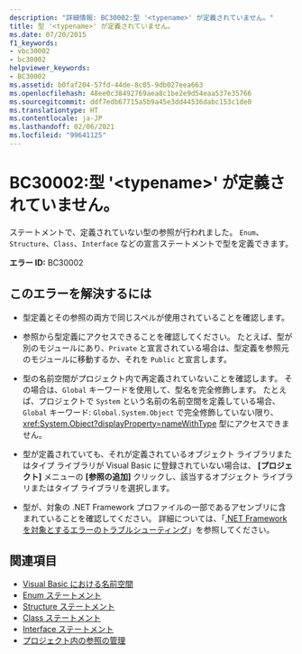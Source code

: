 ```yaml
---
description: "詳細情報: BC30002:型 '<typename>' が定義されていません。"
title: 型 '<typename>' が定義されていません。
ms.date: 07/20/2015
f1_keywords:
- vbc30002
- bc30002
helpviewer_keywords:
- BC30002
ms.assetid: b0faf204-57fd-44de-8c05-9db027eea663
ms.openlocfilehash: 48ee0c38492769aea8c1be2e9d54eaa537e35766
ms.sourcegitcommit: ddf7edb67715a5b9a45e3dd44536dabc153c1de0
ms.translationtype: HT
ms.contentlocale: ja-JP
ms.lasthandoff: 02/06/2021
ms.locfileid: "99641125"
---
```

# <a name="bc30002-type-typename-is-not-defined"></a>BC30002:型 '\<typename>' が定義されていません。

ステートメントで、定義されていない型の参照が行われました。 `Enum`、`Structure`、`Class`、`Interface` などの宣言ステートメントで型を定義できます。

 **エラー ID:** BC30002

## <a name="to-correct-this-error"></a>このエラーを解決するには

- 型定義とその参照の両方で同じスペルが使用されていることを確認します。

- 参照から型定義にアクセスできることを確認してください。 たとえば、型が別のモジュールにあり、`Private` と宣言されている場合は、型定義を参照元のモジュールに移動するか、それを `Public` と宣言します。

- 型の名前空間がプロジェクト内で再定義されていないことを確認します。 その場合は、`Global` キーワードを使用して、型名を完全修飾します。 たとえば、プロジェクトで `System` という名前の名前空間を定義している場合、`Global` キーワード: `Global.System.Object` で完全修飾していない限り、<xref:System.Object?displayProperty=nameWithType> 型にアクセスできません。

- 型が定義されていても、それが定義されているオブジェクト ライブラリまたはタイプ ライブラリが Visual Basic に登録されていない場合は、 **[プロジェクト]** メニューの **[参照の追加]** クリックし、該当するオブジェクト ライブラリまたはタイプ ライブラリを選択します。

- 型が、対象の .NET Framework プロファイルの一部であるアセンブリに含まれていることを確認してください。 詳細については、「[.NET Framework を対象とするエラーのトラブルシューティング](/visualstudio/msbuild/troubleshooting-dotnet-framework-targeting-errors)」を参照してください。

## <a name="see-also"></a>関連項目

- [Visual Basic における名前空間](../../programming-guide/program-structure/namespaces.md)
- [Enum ステートメント](../statements/enum-statement.md)
- [Structure ステートメント](../statements/structure-statement.md)
- [Class ステートメント](../statements/class-statement.md)
- [Interface ステートメント](../statements/interface-statement.md)
- [プロジェクト内の参照の管理](/visualstudio/ide/managing-references-in-a-project)
